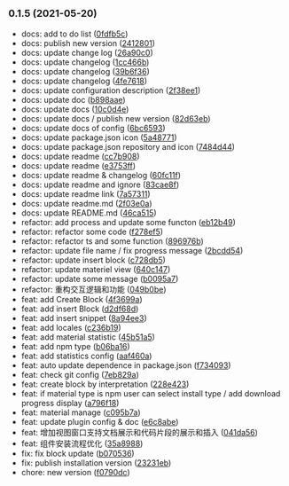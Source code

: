 ## <small>0.1.5 (2021-05-20)</small>

* docs: add to do list ([0fdfb5c](https://github.com/panmenglin/dendrobium/commit/0fdfb5c))
* docs: publish new version ([2412801](https://github.com/panmenglin/dendrobium/commit/2412801))
* docs: update change log ([26a90c0](https://github.com/panmenglin/dendrobium/commit/26a90c0))
* docs: update changelog ([1cc466b](https://github.com/panmenglin/dendrobium/commit/1cc466b))
* docs: update changelog ([39b6f36](https://github.com/panmenglin/dendrobium/commit/39b6f36))
* docs: update changelog ([4fe7618](https://github.com/panmenglin/dendrobium/commit/4fe7618))
* docs: update configuration description ([2f38ee1](https://github.com/panmenglin/dendrobium/commit/2f38ee1))
* docs: update doc ([b898aae](https://github.com/panmenglin/dendrobium/commit/b898aae))
* docs: update docs ([10c0d4e](https://github.com/panmenglin/dendrobium/commit/10c0d4e))
* docs: update docs / publish new version ([82d63eb](https://github.com/panmenglin/dendrobium/commit/82d63eb))
* docs: update docs of config ([6bc6593](https://github.com/panmenglin/dendrobium/commit/6bc6593))
* docs: update package.json icon ([5a48771](https://github.com/panmenglin/dendrobium/commit/5a48771))
* docs: update package.json repository and icon ([7484d44](https://github.com/panmenglin/dendrobium/commit/7484d44))
* docs: update readme ([cc7b908](https://github.com/panmenglin/dendrobium/commit/cc7b908))
* docs: update readme ([e3753ff](https://github.com/panmenglin/dendrobium/commit/e3753ff))
* docs: update readme & changelog ([60fc11f](https://github.com/panmenglin/dendrobium/commit/60fc11f))
* docs: update readme and ignore ([83cae8f](https://github.com/panmenglin/dendrobium/commit/83cae8f))
* docs: update readme link ([7a57311](https://github.com/panmenglin/dendrobium/commit/7a57311))
* docs: update readme.md ([2f03e0a](https://github.com/panmenglin/dendrobium/commit/2f03e0a))
* docs: update README.md ([46ca515](https://github.com/panmenglin/dendrobium/commit/46ca515))
* refactor: add process and update some functon ([eb12b49](https://github.com/panmenglin/dendrobium/commit/eb12b49))
* refactor: refactor some code ([f278ef5](https://github.com/panmenglin/dendrobium/commit/f278ef5))
* refactor: refactor ts and some function ([896976b](https://github.com/panmenglin/dendrobium/commit/896976b))
* refactor: update file name / fix progress message ([2bcdd54](https://github.com/panmenglin/dendrobium/commit/2bcdd54))
* refactor: update insert block ([c728db5](https://github.com/panmenglin/dendrobium/commit/c728db5))
* refactor: update materiel view ([640c147](https://github.com/panmenglin/dendrobium/commit/640c147))
* refactor: update some message ([b0095a7](https://github.com/panmenglin/dendrobium/commit/b0095a7))
* refactor: 重构交互逻辑和功能 ([049b0be](https://github.com/panmenglin/dendrobium/commit/049b0be))
* feat: add Create Block ([4f3699a](https://github.com/panmenglin/dendrobium/commit/4f3699a))
* feat: add insert Block ([d2df68d](https://github.com/panmenglin/dendrobium/commit/d2df68d))
* feat: add insert snippet ([8a94ee3](https://github.com/panmenglin/dendrobium/commit/8a94ee3))
* feat: add locales ([c236b19](https://github.com/panmenglin/dendrobium/commit/c236b19))
* feat: add material statistic ([45b51a5](https://github.com/panmenglin/dendrobium/commit/45b51a5))
* feat: add npm type ([b06ba16](https://github.com/panmenglin/dendrobium/commit/b06ba16))
* feat: add statistics config ([aaf460a](https://github.com/panmenglin/dendrobium/commit/aaf460a))
* feat: auto update dependence in package.json ([f734093](https://github.com/panmenglin/dendrobium/commit/f734093))
* feat: check git config ([7eb829a](https://github.com/panmenglin/dendrobium/commit/7eb829a))
* feat: create block by interpretation ([228e423](https://github.com/panmenglin/dendrobium/commit/228e423))
* feat: if material type is npm user can select install type / add download progress display ([a796f18](https://github.com/panmenglin/dendrobium/commit/a796f18))
* feat: material manage ([c095b7a](https://github.com/panmenglin/dendrobium/commit/c095b7a))
* feat: update plugin config & doc ([e6c8abe](https://github.com/panmenglin/dendrobium/commit/e6c8abe))
* feat: 增加视图窗口支持文档展示和代码片段的展示和插入 ([041da56](https://github.com/panmenglin/dendrobium/commit/041da56))
* feat: 组件安装流程优化 ([35a8988](https://github.com/panmenglin/dendrobium/commit/35a8988))
* fix: fix block update ([b070536](https://github.com/panmenglin/dendrobium/commit/b070536))
* fix: publish installation version ([23231eb](https://github.com/panmenglin/dendrobium/commit/23231eb))
* chore: new version ([f0790dc](https://github.com/panmenglin/dendrobium/commit/f0790dc))



